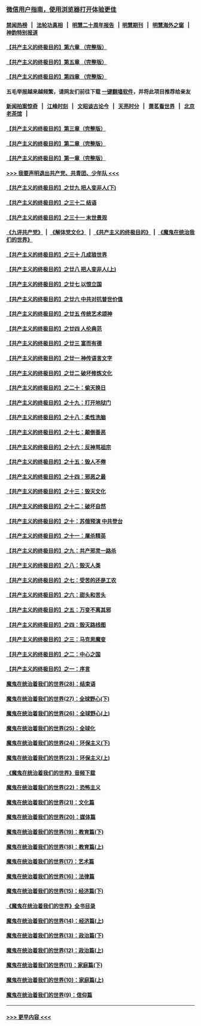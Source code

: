 ### [微信用户指南，使用浏览器打开体验更佳](https://github.com/gfw-breaker/banned-news1/blob/master/indexes/wechat-guide.md?t=0)
#### [禁闻热榜](热点新闻.md?t=0)  &nbsp;&nbsp;|&nbsp;&nbsp; [法轮功真相](https://github.com/gfw-breaker/truth/blob/master/README.md?t=0) &nbsp;&nbsp;|&nbsp;&nbsp; [明慧二十周年报告](https://github.com/gfw-breaker/mh-reports/blob/master/README.md?t=0) &nbsp;&nbsp;|&nbsp;&nbsp;[明慧期刊](https://github.com/gfw-breaker/mh-qikan) &nbsp;&nbsp;|&nbsp;&nbsp; [明慧海外之窗](https://github.com/gfw-breaker/mh-news/blob/master/README.md?t=0) &nbsp;&nbsp;|&nbsp;&nbsp; [神韵特别报道](https://github.com/gfw-breaker/mh-news/blob/master/shenyun.md?t=0)
#### [【共产主义的终极目的】第六章 （完整版）](../pages/nsc422/n11428913.md?t=02121655) 
#### [【共产主义的终极目的】第五章 （完整版）](../pages/nsc422/n11428912.md?t=02121655) 
#### [【共产主义的终极目的】第四章 （完整版）](../pages/nsc422/n11428907.md?t=02121655) 
#### 五毛举报越来越频繁，请网友们前往下载 [一键翻墙软件](https://github.com/gfw-breaker/ssr-accounts)，并将此项目推荐给亲友
#### [新闻拍案惊奇](https://github.com/gfw-breaker/banned-news1/blob/master/pages/link4.md) &nbsp;&nbsp;|&nbsp;&nbsp; [江峰时刻](https://github.com/gfw-breaker/banned-news1/blob/master/pages/link4.md) &nbsp;&nbsp;|&nbsp;&nbsp; [文昭谈古论今](https://github.com/gfw-breaker/banned-news1/blob/master/pages/link4.md) &nbsp;&nbsp;|&nbsp;&nbsp; [天亮时分](https://github.com/gfw-breaker/banned-news1/blob/master/pages/link4.md) &nbsp;&nbsp;|&nbsp;&nbsp; [萧茗看世界](https://github.com/gfw-breaker/banned-news1/blob/master/pages/link4.md) &nbsp;&nbsp;|&nbsp;&nbsp; [北京老茶馆](https://github.com/gfw-breaker/banned-news1/blob/master/pages/link4.md) &nbsp;&nbsp;|&nbsp;&nbsp; 
#### [【共产主义的终极目的】第三章（完整版）](../pages/nsc422/n11428848.md?t=02121655) 
#### [【共产主义的终极目的】第二章（完整版）](../pages/nsc422/n11428831.md?t=02121655) 
#### [【共产主义的终极目的】第一章（完整版）](../pages/nsc422/n11417651.md?t=02121655) 
#### [>>> 我要声明退出共产党、共青团、少年队 <<<](https://github.com/begood0513/goodnews/blob/master/quit/letter.md) 
#### [【共产主义的终极目的】之廿九 把人变非人(下)](../pages/nsc422/n11344140.md?t=02121655) 
#### [【共产主义的终极目的】之三十二 结语](../pages/nsc422/n11360535.md?t=02121655) 
#### [【共产主义的终极目的】之三十一 末世景观](../pages/nsc422/n11351129.md?t=02121655) 
#### [《九评共产党》](https://github.com/begood0513/9ping.md/blob/master/README.md) &nbsp;|&nbsp; [《解体党文化》](../../../../jtdwh.md/blob/master/README.md)  &nbsp;|&nbsp; [《共产主义的终极目的》](../../../../gczydzjmd.md/blob/master/README.md) &nbsp;|&nbsp; [《魔鬼在统治我们的世界》](../../../../mgztzwmdsj.md/blob/master/README.md) 
#### [【共产主义的终极目的】之三十 几成狼世界](../pages/nsc422/n11348280.md?t=02121655) 
#### [【共产主义的终极目的】之廿八 把人变非人(上)](../pages/nsc422/n11340492.md?t=02121655) 
#### [【共产主义的终极目的】之廿七 以恨立国](../pages/nsc422/n11336944.md?t=02121655) 
#### [【共产主义的终极目的】之廿六 中共对抗普世价值](../pages/nsc422/n11324785.md?t=02121655) 
#### [【共产主义的终极目的】之廿五 传统艺术颂神](../pages/nsc422/n11296396.md?t=02121655) 
#### [【共产主义的终极目的】之廿四 人伦典范](../pages/nsc422/n11296397.md?t=02121655) 
#### [【共产主义的终极目的】之廿三 富而有德](../pages/nsc422/n11283598.md?t=02121655) 
#### [【共产主义的终极目的】之廿一 神传语言文字](../pages/nsc422/n11263265.md?t=02121655) 
#### [【共产主义的终极目的】之廿二 破坏修炼文化](../pages/nsc422/n11245728.md?t=02121655) 
#### [【共产主义的终极目的】之二十：偷天换日](../pages/nsc422/n11238846.md?t=02121655) 
#### [【共产主义的终极目的】之十九：打开地狱门](../pages/nsc422/n11206376.md?t=02121655) 
#### [【共产主义的终极目的】之十八：柔性洗脑](../pages/nsc422/n11199994.md?t=02121655) 
#### [【共产主义的终极目的】之十七：颠倒善恶](../pages/nsc422/n11179782.md?t=02121655) 
#### [【共产主义的终极目的】之十六：反神骂祖宗](../pages/nsc422/n11166798.md?t=02121655) 
#### [【共产主义的终极目的】之十五：毁人不倦](../pages/nsc422/n11166792.md?t=02121655) 
#### [【共产主义的终极目的】之十四：邪恶之最](../pages/nsc422/n11150249.md?t=02121655) 
#### [【共产主义的终极目的】之十三：毁灭文化](../pages/nsc422/n11135227.md?t=02121655) 
#### [【共产主义的终极目的】之十二：破坏自然](../pages/nsc422/n11135214.md?t=02121655) 
#### [【共产主义的终极目的】之十：苏俄预演 中共登台](../pages/nsc422/n11118424.md?t=02121655) 
#### [【共产主义的终极目的】之十一：屠杀精英](../pages/nsc422/n11118442.md?t=02121655) 
#### [【共产主义的终极目的】之九：共产邪灵一路杀](../pages/nsc422/n11114139.md?t=02121655) 
#### [【共产主义的终极目的】之八：毁灭人类](../pages/nsc422/n11108503.md?t=02121655) 
#### [【共产主义的终极目的】之七：受苦的还是工农](../pages/nsc422/n11101809.md?t=02121655) 
#### [【共产主义的终极目的】之六：甜头和苦头](../pages/nsc422/n11096971.md?t=02121655) 
#### [【共产主义的终极目的】之五：万变不离其邪](../pages/nsc422/n11091285.md?t=02121655) 
#### [【共产主义的终极目的】之四：毁灭路线图](../pages/nsc422/n11086284.md?t=02121655) 
#### [【共产主义的终极目的】之三：马克思魔变](../pages/nsc422/n11061941.md?t=02121655) 
#### [【共产主义的终极目的】之二：中心之国](../pages/nsc422/n11047728.md?t=02121655) 
#### [【共产主义的终极目的】之一：序言](../pages/nsc422/n11086077.md?t=02121655) 
#### [魔鬼在统治着我们的世界(28)：结束语](../pages/nsc422/n10936246.md?t=02121655) 
#### [魔鬼在统治着我们的世界(27)：全球野心(下)](../pages/nsc422/n10928319.md?t=02121655) 
#### [魔鬼在统治着我们的世界(26)：全球野心(上)](../pages/nsc422/n10900318.md?t=02121655) 
#### [魔鬼在统治着我们的世界(25)：全球化](../pages/nsc422/n10788205.md?t=02121655) 
#### [魔鬼在统治着我们的世界(24)：环保主义(下)](../pages/nsc422/n10695307.md?t=02121655) 
#### [魔鬼在统治着我们的世界(23)：环保主义(上)](../pages/nsc422/n10688613.md?t=02121655) 
#### [《魔鬼在统治着我们的世界》音频下载](../pages/nsc422/n10635553.md?t=02121655) 
#### [魔鬼在统治着我们的世界(22)：恐怖主义](../pages/nsc422/n10614727.md?t=02121655) 
#### [魔鬼在统治着我们的世界(21)：文化篇](../pages/nsc422/n10597706.md?t=02121655) 
#### [魔鬼在统治着我们的世界(20)：媒体篇](../pages/nsc422/n10586579.md?t=02121655) 
#### [魔鬼在统治着我们的世界(19)：教育篇(下)](../pages/nsc422/n10564808.md?t=02121655) 
#### [魔鬼在统治着我们的世界(18)：教育篇(上)](../pages/nsc422/n10526970.md?t=02121655) 
#### [魔鬼在统治着我们的世界(17)：艺术篇](../pages/nsc422/n10499093.md?t=02121655) 
#### [魔鬼在统治着我们的世界(16)：法律篇](../pages/nsc422/n10485969.md?t=02121655) 
#### [魔鬼在统治着我们的世界(15)：经济篇(下)](../pages/nsc422/n10469975.md?t=02121655) 
#### [《魔鬼在统治着我们的世界》全书目录](../pages/nsc422/n10464261.md?t=02121655) 
#### [魔鬼在统治着我们的世界(14)：经济篇(上)](../pages/nsc422/n10457370.md?t=02121655) 
#### [魔鬼在统治着我们的世界(13)：政治篇(下)](../pages/nsc422/n10448270.md?t=02121655) 
#### [魔鬼在统治着我们的世界(12)：政治篇(上)](../pages/nsc422/n10444576.md?t=02121655) 
#### [魔鬼在统治着我们的世界(11)：家庭篇(下)](../pages/nsc422/n10440961.md?t=02121655) 
#### [魔鬼在统治着我们的世界(10)：家庭篇(上)](../pages/nsc422/n10435448.md?t=02121655) 
#### [魔鬼在统治着我们的世界(9)：信仰篇](../pages/nsc422/n10432159.md?t=02121655) 

----
#### [ >>> 更早内容 <<< ](../indexes/nsc422-earlier.md)
